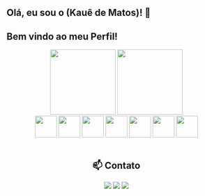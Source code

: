 ## Olá, eu sou o (Kauê de Matos)! :wave:

## Bem vindo ao meu Perfil! 

 <section align="center">
  <img height="150em"
       src="https://github-readme-stats.vercel.app/api?username=IkaueMatos&show_icons=true&&theme=codeSTACKr&&hide_border=true" />
  <img height="150em"
       src="https://github-readme-stats.vercel.app/api/top-langs/?username=IkaueMatos&layout=compact&&theme=codeSTACKr&&hide_border=true" />
   <br>
   <div>
    <img height='50em' src="https://cdn.jsdelivr.net/gh/devicons/devicon/icons/php/php-original.svg" />
    <img height='50em' src="https://cdn.worldvectorlogo.com/logos/logo-javascript.svg">
    <img height='50em' src="https://cdn.jsdelivr.net/gh/devicons/devicon/icons/vuejs/vuejs-original-wordmark.svg" />
    <img height='50em' src="https://cdn.worldvectorlogo.com/logos/html-1.svg">
    <img height='50em' src='https://cdn.worldvectorlogo.com/logos/css-3.svg'>
    <img height='50em' src="https://cdn.jsdelivr.net/gh/devicons/devicon/icons/sass/sass-original.svg" />
    <img height='50em' src="https://cdn.jsdelivr.net/gh/devicons/devicon/icons/tailwindcss/tailwindcss-plain.svg" />


  </div>
 
<br>

## :mailbox: Contato

   <a href = "mailto:kaue178hotimail@gmail.com"><img src="https://img.shields.io/badge/-Gmail-%23333?style=for-the-badge&logo=gmail&logoColor=white" target="_blank"></a>
  <a href="https://www.linkedin.com/in/kauê-matos-oliveira-a76410213/" target="_blank"><img src="https://img.shields.io/badge/-LinkedIn-%230077B5?style=for-the-badge&logo=linkedin&logoColor=white" target="_blank"></a>
  <a href="https://ikauematos.github.io/Portfolio/" target="_blank"><img src="https://img.shields.io/badge/-Portf%C3%B3lio-brown?style=for-the-badge&logo=true" target="_blank"></a>

